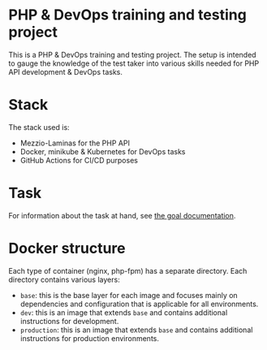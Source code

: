 PHP & DevOps training and testing project
=========================================

This is a PHP & DevOps training and testing project. The setup is intended to gauge the knowledge of the test taker into
various skills needed for PHP API development & DevOps tasks.

# Stack

The stack used is:

* Mezzio-Laminas for the PHP API
* Docker, minikube & Kubernetes for DevOps tasks
* GitHub Actions for CI/CD purposes

# Task

For information about the task at hand, see [the goal documentation](docs/goal.md).

# Docker structure

Each type of container (nginx, php-fpm) has a separate directory. Each directory contains various layers:

* `base`: this is the base layer for each image and focuses mainly on dependencies and configuration that is applicable
  for all environments.
* `dev`: this is an image that extends `base` and contains additional instructions for development.
* `production`: this is an image that extends `base` and contains additional instructions for production environments.

